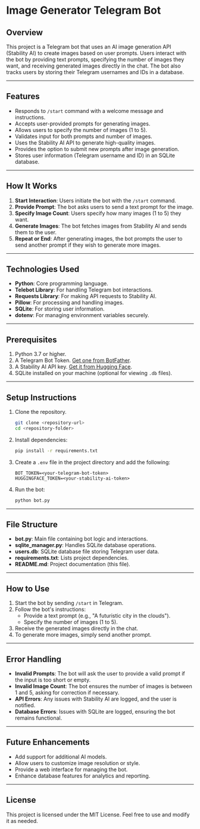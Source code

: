 # Image Generator Telegram Bot

## Overview
This project is a Telegram bot that uses an AI image generation API (Stability AI) to create images based on user prompts. Users interact with the bot by providing text prompts, specifying the number of images they want, and receiving generated images directly in the chat. The bot also tracks users by storing their Telegram usernames and IDs in a database.

---

## Features
- Responds to `/start` command with a welcome message and instructions.
- Accepts user-provided prompts for generating images.
- Allows users to specify the number of images (1 to 5).
- Validates input for both prompts and number of images.
- Uses the Stability AI API to generate high-quality images.
- Provides the option to submit new prompts after image generation.
- Stores user information (Telegram username and ID) in an SQLite database.

---

## How It Works
1. **Start Interaction**: Users initiate the bot with the `/start` command.
2. **Provide Prompt**: The bot asks users to send a text prompt for the image.
3. **Specify Image Count**: Users specify how many images (1 to 5) they want.
4. **Generate Images**: The bot fetches images from Stability AI and sends them to the user.
5. **Repeat or End**: After generating images, the bot prompts the user to send another prompt if they wish to generate more images.

---

## Technologies Used
- **Python**: Core programming language.
- **Telebot Library**: For handling Telegram bot interactions.
- **Requests Library**: For making API requests to Stability AI.
- **Pillow**: For processing and handling images.
- **SQLite**: For storing user information.
- **dotenv**: For managing environment variables securely.

---

## Prerequisites
1. Python 3.7 or higher.
2. A Telegram Bot Token. [Get one from BotFather](https://core.telegram.org/bots#botfather).
3. A Stability AI API key. [Get it from Hugging Face](https://huggingface.co/).
4. SQLite installed on your machine (optional for viewing `.db` files).

---

## Setup Instructions
1. Clone the repository.
   ```bash
   git clone <repository-url>
   cd <repository-folder>
   ```

2. Install dependencies:
   ```bash
   pip install -r requirements.txt
   ```

3. Create a `.env` file in the project directory and add the following:
   ```env
   BOT_TOKEN=<your-telegram-bot-token>
   HUGGINGFACE_TOKEN=<your-stability-ai-token>
   ```

4. Run the bot:
   ```bash
   python bot.py
   ```

---

## File Structure
- **bot.py**: Main file containing bot logic and interactions.
- **sqlite_manager.py**: Handles SQLite database operations.
- **users.db**: SQLite database file storing Telegram user data.
- **requirements.txt**: Lists project dependencies.
- **README.md**: Project documentation (this file).

---

## How to Use
1. Start the bot by sending `/start` in Telegram.
2. Follow the bot's instructions:
   - Provide a text prompt (e.g., "A futuristic city in the clouds").
   - Specify the number of images (1 to 5).
3. Receive the generated images directly in the chat.
4. To generate more images, simply send another prompt.

---

## Error Handling
- **Invalid Prompts**: The bot will ask the user to provide a valid prompt if the input is too short or empty.
- **Invalid Image Count**: The bot ensures the number of images is between 1 and 5, asking for correction if necessary.
- **API Errors**: Any issues with Stability AI are logged, and the user is notified.
- **Database Errors**: Issues with SQLite are logged, ensuring the bot remains functional.

---

## Future Enhancements
- Add support for additional AI models.
- Allow users to customize image resolution or style.
- Provide a web interface for managing the bot.
- Enhance database features for analytics and reporting.

---

## License
This project is licensed under the MIT License. Feel free to use and modify it as needed.

